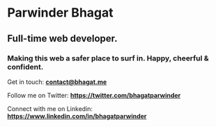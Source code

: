 # Parwinder Bhagat
## Full-time web developer.
### Making this web a safer place to surf in. Happy, cheerful & confident.
Get in touch: **contact@bhagat.me**

Follow me on Twitter: **https://twitter.com/bhagatparwinder**

Connect with me on Linkedin: **https://www.linkedin.com/in/bhagatparwinder**
